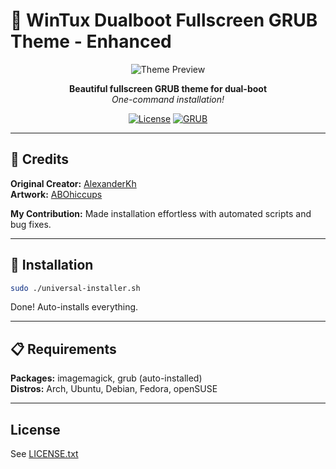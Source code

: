 # 🎨 WinTux Dualboot Fullscreen GRUB Theme - Enhanced

<div align="center">

![Theme Preview](repo-pictures/screenshot.png)

**Beautiful fullscreen GRUB theme for dual-boot**  
*One-command installation!*

[![License](https://img.shields.io/badge/license-Custom-blue.svg)](LICENSE.txt)
[![GRUB](https://img.shields.io/badge/GRUB-2.0%2B-green.svg)](https://www.gnu.org/software/grub/)

</div>

---

## 🙏 Credits

**Original Creator:** [AlexanderKh](https://github.com/AlexanderKh/wintux-dualboot-fullscreen-grub-theme)  
**Artwork:** [ABOhiccups](https://www.pling.com/p/1497147)

**My Contribution:** Made installation effortless with automated scripts and bug fixes.

---

## 🚀 Installation

```bash
sudo ./universal-installer.sh
```

Done! Auto-installs everything.

---

## 📋 Requirements

**Packages:** imagemagick, grub (auto-installed)  
**Distros:** Arch, Ubuntu, Debian, Fedora, openSUSE

---

## License

See [LICENSE.txt](LICENSE.txt)
